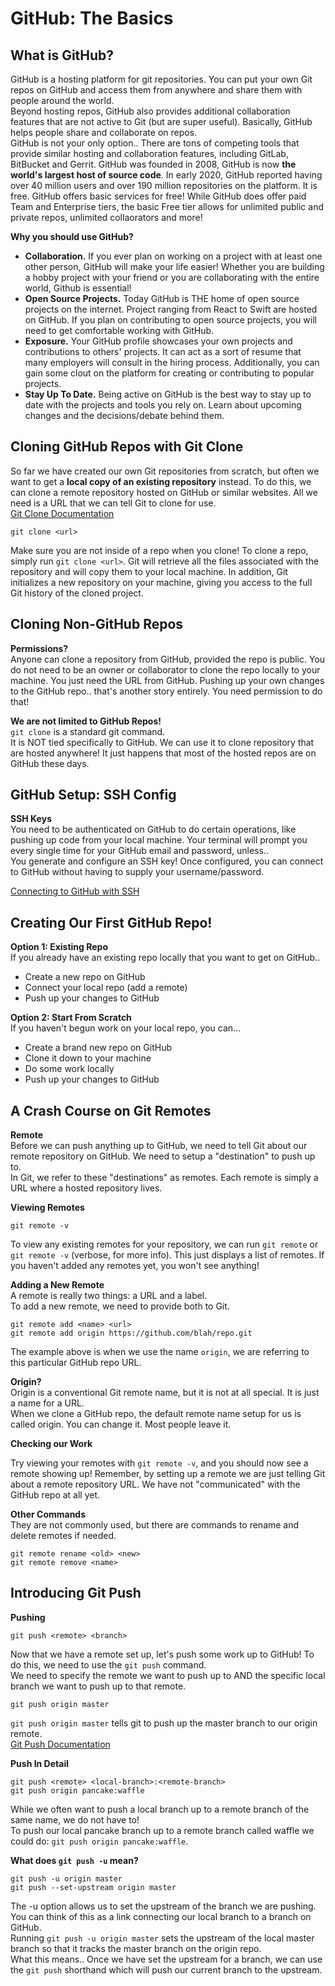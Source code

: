 # GitHub: The Basics

## What is GitHub?

GitHub is a hosting platform for git repositories. You can put your own Git repos on GitHub and access them from anywhere and share them with people around the world.<br />
Beyond hosting repos, GitHub also provides additional collaboration features that are not active to Git (but are super useful). Basically, GitHub helps people share and collaborate on repos.<br />
GitHub is not your only option.. There are tons of competing tools that provide similar hosting and collaboration features, including GitLab, BitBucket and Gerrit. GitHub was founded in 2008, GitHub is now <strong>the world's largest host of source code</strong>. In early 2020, GitHub reported having over 40 million users and over 190 million repositories on the platform. It is free. GitHub offers basic services for free! While GitHub does offer paid Team and Enterprise tiers, the basic Free tier allows for unlimited public and private repos, unlimited collaorators and more!<br />

<strong>Why you should use GitHub?</strong><br />

<ul>
  <li><strong>Collaboration.</strong> If you ever plan on working on a project with at least one other person, GitHub will make your life easier! Whether you are building a hobby project with your friend or you are collaborating with the entire world, Github is essential!</li>
  <li><strong>Open Source Projects.</strong> Today GitHub is THE home of open source projects on the internet. Project ranging from React to Swift are hosted on GitHub. If you plan on contributing to open source projects, you will need to get comfortable working with GitHub.</li>
  <li><strong>Exposure.</strong> Your GitHub profile showcases your own projects and contributions to others' projects. It can act as a sort of resume that many employers will consult in the hiring process. Additionally, you can gain some clout on the platform for creating or contributing to popular projects.</li>
  <li><strong>Stay Up To Date.</strong> Being active on GitHub is the best way to stay up to date with the projects and tools you rely on. Learn about upcoming changes and the decisions/debate behind them.</li>
</ul>

## Cloning GitHub Repos with Git Clone

So far we have created our own Git repositories from scratch, but often we want to get a <strong>local copy of an existing repository</strong> instead. To do this, we can clone a remote repository hosted on GitHub or similar websites. All we need is a URL that we can tell Git to clone for use.<br />
<a href="https://git-scm.com/docs/git-clone">Git Clone Documentation</a><br />

```
git clone <url>
```

Make sure you are not inside of a repo when you clone! To clone a repo, simply run `git clone <url>`. Git will retrieve all the files associated with the repository and will copy them to your local machine. In addition, Git initializes a new repository on your machine, giving you access to the full Git history of the cloned project.

## Cloning Non-GitHub Repos

<strong>Permissions?</strong><br />
Anyone can clone a repository from GitHub, provided the repo is public. You do not need to be an owner or collaborator to clone the repo locally to your machine. You just need the URL from GitHub. Pushing up your own changes to the GitHub repo.. that's another story entirely. You need permission to do that!<br />

<strong>We are not limited to GitHub Repos!</strong><br />
`git clone` is a standard git command.<br />
It is NOT tied specifically to GitHub. We can use it to clone repository that are hosted anywhere! It just happens that most of the hosted repos are on GitHub these days.

## GitHub Setup: SSH Config

<strong>SSH Keys</strong><br />
You need to be authenticated on GitHub to do certain operations, like pushing up code from your local machine. Your terminal will prompt you every single time for your GitHub email and password, unless..<br />
You generate and configure an SSH key! Once configured, you can connect to GitHub without having to supply your username/password.<br />

<a href="https://docs.github.com/en/github/authenticating-to-github/connecting-to-github-with-ssh">Connecting to GitHub with SSH</a><br />

## Creating Our First GitHub Repo!

<strong>Option 1: Existing Repo</strong><br />
If you already have an existing repo locally that you want to get on GitHub..

<ul>
  <li>Create a new repo on GitHub</li>
  <li>Connect your local repo (add a remote)</li>
  <li>Push up your changes to GitHub</li>
</ul>

<strong>Option 2: Start From Scratch</strong><br />
If you haven't begun work on your local repo, you can...

<ul>
  <li>Create a brand new repo on GitHub</li>
  <li>Clone it down to your machine</li>
  <li>Do some work locally</li>
  <li>Push up your changes to GitHub</li>
</ul>

## A Crash Course on Git Remotes

<strong>Remote</strong><br />
Before we can push anything up to GitHub, we need to tell Git about our remote repository on GitHub. We need to setup a "destination" to push up to.<br />
In Git, we refer to these "destinations" as remotes. Each remote is simply a URL where a hosted repository lives.<br />

<strong>Viewing Remotes</strong><br />

```
git remote -v
```

To view any existing remotes for your repository, we can run `git remote` or `git remote -v` (verbose, for more info). This just displays a list of remotes. If you haven't added any remotes yet, you won't see anything!<br />

<strong>Adding a New Remote</strong><br />
A remote is really two things: a URL and a label.<br />
To add a new remote, we need to provide both to Git.<br />

```
git remote add <name> <url>
git remote add origin https://github.com/blah/repo.git
```

The example above is when we use the name `origin`, we are referring to this particular GitHub repo URL.<br />

<strong>Origin?</strong><br />
Origin is a conventional Git remote name, but it is not at all special. It is just a name for a URL.<br />
When we clone a GitHub repo, the default remote name setup for us is called origin. You can change it. Most people leave it.<br />

<strong>Checking our Work</strong><br />

Try viewing your remotes with `git remote -v`, and you should now see a remote showing up!
Remember, by setting up a remote we are just telling Git about a remote repository URL. We have not "communicated" with the GitHub repo at all yet.<br />

<strong>Other Commands</strong><br />
They are not commonly used, but there are commands to rename and delete remotes if needed.

```
git remote rename <old> <new>
git remote remove <name>
```

## Introducing Git Push

<strong>Pushing</strong><br />

```
git push <remote> <branch>
```

Now that we have a remote set up, let's push some work up to GitHub! To do this, we need to use the `git push` command.<br />
We need to specify the remote we want to push up to AND the specific local branch we want to push up to that remote.<br />

```
git push origin master
```

`git push origin master` tells git to push up the master branch to our origin remote.<br />
<a href="https://git-scm.com/docs/git-push">Git Push Documentation</a><br />

<strong>Push In Detail</strong><br />

```
git push <remote> <local-branch>:<remote-branch>
git push origin pancake:waffle
```

While we often want to push a local branch up to a remote branch of the same name, we do not have to!<br />
To push our local pancake branch up to a remote branch called waffle we could do: `git push origin pancake:waffle`.<br />

<strong>What does `git push -u` mean?</strong><br />

```
git push -u origin master
git push --set-upstream origin master
```

The -u option allows us to set the upstream of the branch we are pushing. You can think of this as a link connecting our local branch to a branch on GitHub.<br />
Running `git push -u origin master` sets the upstream of the local master branch so that it tracks the master branch on the origin repo.<br />
What this means.. Once we have set the upstream for a branch, we can use the `git push` shorthand which will push our current branch to the upstream.<br />
